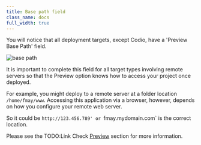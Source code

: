 ```yaml
---
title: Base path field
class_name: docs
full_width: true
---
```


You will notice that all deployment targets, except Codio, have a 'Preview Base Path' field. 

![base path](/img/docs/deploy-basepath.png)

It is important to complete this field for all target types involving remote servers so that the Preview option knows how to access your project once deployed.

For example, you might deploy to a remote server at a folder location `/home/fmay/www`. Accessing this application via a browser, however, depends on how you configure your remote web server. 

So it could be `http://123.456.789' or `fmay.mydomain.com` is the correct location.

Please see the TODO:Link Check [Preview](/docs/inline-preview) section for more information.

